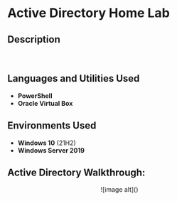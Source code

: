 <h1>Active Directory Home Lab</h1>

 
<h2>Description</h2>

<br />


<h2>Languages and Utilities Used</h2>

- <b>PowerShell</b> 
- <b>Oracle Virtual Box</b>

<h2>Environments Used </h2>

- <b>Windows 10</b> (21H2)
- <b>Windows Server 2019</b>
<h2>Active Directory Walkthrough:</h2>

<p align="center">
![image alt]()

<!--
 ```diff
- text in red
+ text in green
! text in orange
# text in gray
@@ text in purple (and bold)@@
```
--!>
